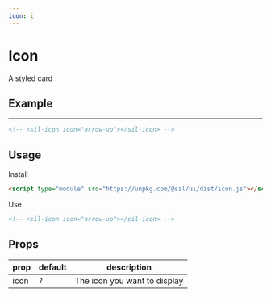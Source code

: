 ```yaml
---
icon: i
---
```


# Icon

A styled card

## Example

<!-- <sil-icon icon="arrow-up"></sil-icon> -->

---

<sil-icon-arrow-down></sil-icon-arrow-down>

```html
<!-- <sil-icon icon="arrow-up"></sil-icon> -->
```

## Usage

Install

```html
<script type="module" src="https://unpkg.com/@sil/ui/dist/icon.js"></script>
```

Use

```html
<!-- <sil-icon icon="arrow-up"></sil-icon> -->
```

## Props

| prop | default | description                  |
| ---- | ------- | ---------------------------- |
| icon | `?`     | The icon you want to display |
